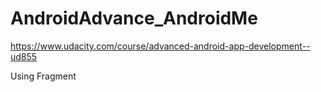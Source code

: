 # AndroidAdvance_AndroidMe
https://www.udacity.com/course/advanced-android-app-development--ud855

Using Fragment
